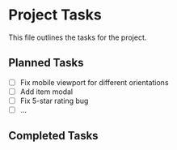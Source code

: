 # Project Tasks

This file outlines the tasks for the project.

## Planned Tasks

- [ ] Fix mobile viewport for different orientations
- [ ] Add item modal
- [ ] Fix 5-star rating bug
- [ ] ...

## Completed Tasks

